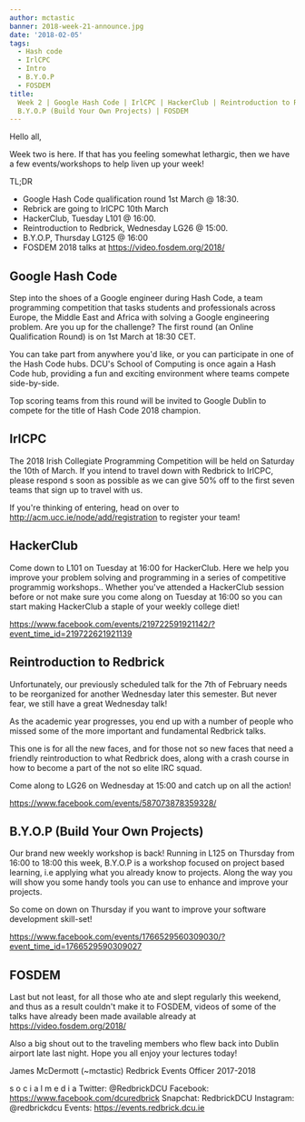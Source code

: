 ```yaml
---
author: mctastic
banner: 2018-week-21-announce.jpg
date: '2018-02-05'
tags:
  - Hash code
  - IrlCPC
  - Intro
  - B.Y.O.P
  - FOSDEM
title:
  Week 2 | Google Hash Code | IrlCPC | HackerClub | Reintroduction to Redbrick |
  B.Y.O.P (Build Your Own Projects) | FOSDEM
---
```


Hello all,

Week two is here. If that has you feeling somewhat lethargic, then we have a few
events/workshops to help liven up your week!

TL;DR

- Google Hash Code qualification round 1st March @ 18:30.
- Rebrick are going to IrlCPC 10th March
- HackerClub, Tuesday L101 @ 16:00.
- Reintroduction to Redbrick, Wednesday LG26 @ 15:00.
- B.Y.O.P, Thursday LG125 @ 16:00
- FOSDEM 2018 talks at https://video.fosdem.org/2018/

 <!-- more -->

## Google Hash Code

Step into the shoes of a Google engineer during Hash Code, a team programming
competition that tasks students and professionals across Europe, the Middle East
and Africa with solving a Google engineering problem. Are you up for the
challenge? The first round (an Online Qualification Round) is on 1st March at
18:30 CET.

You can take part from anywhere you'd like, or you can participate in one of the
Hash Code hubs. DCU's School of Computing is once again a Hash Code hub,
providing a fun and exciting environment where teams compete side-by-side.

Top scoring teams from this round will be invited to Google Dublin to compete
for the title of Hash Code 2018 champion.

## IrlCPC

The 2018 Irish Collegiate Programming Competition will be held on Saturday the
10th of March. If you intend to travel down with Redbrick to IrlCPC, please
respond s soon as possible as we can give 50% off to the first seven teams that
sign up to travel with us.

If you're thinking of entering, head on over to
http://acm.ucc.ie/node/add/registration to register your team!

## HackerClub

Come down to L101 on Tuesday at 16:00 for HackerClub. Here we help you improve
your problem solving and programming in a series of competitive programmig
workshops.. Whether you've attended a HackerClub session before or not make sure
you come along on Tuesday at 16:00 so you can start making HackerClub a staple
of your weekly college diet!

https://www.facebook.com/events/219722591921142/?event_time_id=219722621921139

## Reintroduction to Redbrick

Unfortunately, our previously scheduled talk for the 7th of February needs to be
reorganized for another Wednesday later this semester. But never fear, we still
have a great Wednesday talk!

As the academic year progresses, you end up with a number of people who missed
some of the more important and fundamental Redbrick talks.

This one is for all the new faces, and for those not so new faces that need a
friendly reintroduction to what Redbrick does, along with a crash course in how
to become a part of the not so elite IRC squad.

Come along to LG26 on Wednesday at 15:00 and catch up on all the action!

https://www.facebook.com/events/587073878359328/

## B.Y.O.P (Build Your Own Projects)

Our brand new weekly workshop is back! Running in L125 on Thursday from 16:00 to
18:00 this week, B.Y.O.P is a workshop focused on project based learning, i.e
applying what you already know to projects. Along the way you will show you some
handy tools you can use to enhance and improve your projects.

So come on down on Thursday if you want to improve your software development
skill-set!

https://www.facebook.com/events/1766529560309030/?event_time_id=1766529590309027

## FOSDEM

Last but not least, for all those who ate and slept regularly this weekend, and
thus as a result couldn't make it to FOSDEM, videos of some of the talks have
already been made available already at https://video.fosdem.org/2018/

Also a big shout out to the traveling members who flew back into Dublin airport
late last night. Hope you all enjoy your lectures today!

James McDermott (~mctastic) Redbrick Events Officer 2017-2018

s o c i a l m e d i a Twitter: @RedbrickDCU Facebook:
https://www.facebook.com/dcuredbrick Snapchat: RedbrickDCU Instagram:
@redbrickdcu Events: https://events.redbrick.dcu.ie
